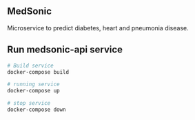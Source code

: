 ## MedSonic

Microservice to predict diabetes, heart and pneumonia disease.

## Run medsonic-api service

```bash
# Build service
docker-compose build

# running service
docker-compose up

# stop service
docker-compose down
```



